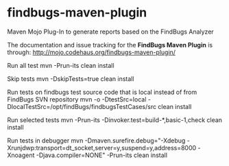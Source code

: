 findbugs-maven-plugin
=====================

Maven Mojo Plug-In to generate reports based on the FindBugs Analyzer

The documentation and issue tracking for the **FindBugs Maven Plugin** is through: http://mojo.codehaus.org/findbugs-maven-plugin/


Run all test
mvn -Prun-its clean install

Skip tests
mvn -DskipTests=true clean install

Run tests on findbugs test source code that is local instead of from FindBugs SVN repository
mvn -o -DtestSrc=local -DlocalTestSrc=/opt/findBugs/findbugsTestCases/src clean install
 

Run selected tests
mvn -Prun-its -Dinvoker.test=build-*,basic-1,check clean install


Run tests in debugger
mvn -Dmaven.surefire.debug="-Xdebug -Xrunjdwp:transport=dt_socket,server=y,suspend=y,address=8000 -Xnoagent -Djava.compiler=NONE" -Prun-its clean install 

